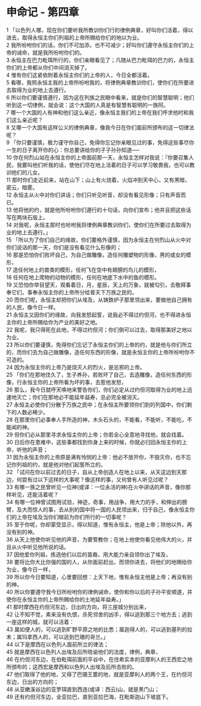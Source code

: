 # 申命记 - 第四章
  
 1 「以色列人哪，现在你们要听我所教训你们行的律例典章，好叫你们活着，得以进去，取得永恒主你们列祖的上帝所赐给你们的地以为业。  
 2 我所吩咐你们的话，你们不可加添，也不可减少；好叫你们遵守永恒主你们的上帝的诫命，就是我所吩咐你们的。  
 3 永恒主在巴力毗珥所行的，你们亲眼看见了；凡随从巴力毗珥的巴力的，永恒主你们的上帝都从你们中间消灭掉了。  
 4 惟有你们这紧依附着永恒主你们的上帝的人，今日全都活着。  
 5 看哪，我照永恒主我的上帝所吩咐我的，将律例典章教训你们，使你们在所要进去取得为业的地上去遵行。  
 6 所以你们要谨慎遵行，因为这在列族之民眼中看来，就是你们的智慧聪明；他们听到这一切律例，就会说：这个大国的人真是有智慧有聪明的一族阿。  
 7 哪一个大国的人有神和他们这么亲近，像永恒主我们的上帝在我们呼求他时和我们这么亲近呢？  
 8 又哪一个大国有这样公义的律例典章，像我今日在你们面前所颁布的这一切律法呢？  
 9 「你只要谨慎，极力谨守你自己，免得你忘记你亲眼见过的事，免得这些事尽你一生的日子离开你的心：你总要讲给你的子子孙孙知道──  
 10 你在何烈山站在永恒主你的上帝面前那一天，永恒主怎样对我说：『你要召集人民，我要叫他们听我的话，使他们尽在地上活着的日子可以学习敬畏我，也可以教训他们的儿女。  
 11 那时你们走近前来，站在山下；山上有火烧着，火焰冲到天中心，又有黑暗，密云，暗雾。  
 12 永恒主从火中对你们讲话；你们只听见听音，却没有看见形像；只有声音而已。  
 13 他将他的约，就是他所吩咐你们遵行的十句话，向你们宣布；他并且把这些话写在两块石版上。  
 14 对我呢，永恒主那时也吩咐我将律例典章教训你们，使你们在所要过去取得为业的地上去遵行。」  
 15 「所以为了你们自己的缘故，你们要格外谨慎，因为永恒主在何烈山从火中对你们说话的那一天，你们是没有看见什么形像的；  
 16 那是恐怕你们败坏自己，为自己做雕像，造任何雕塑物的形像，男的或女的模形，  
 17 造任何地上的兽类的模形，任何飞在空中有翅膀的鸟儿的模形，  
 18 任何在地上爬物的动物的模形，任何在地底下水中的鱼的模形。  
 19 又恐怕你举目望天，观看着日，月，星辰，天上的万象，就被勾引，去敬拜事奉它们，事奉永恒主你的上帝所分给普天下万族之民的。  
 20 而你们呢，永恒主却把你们从埃及，从铸鉄炉子那里领出来，要做他自己拥有的人民，像今日一样。  
 21 永恒主又因你们的缘故，向我发怒起誓，说我必不得过约但河，也不得进永恒主你的上帝所赐给你为产业的美好之地。  
 22 我呢，我只得死在此地，不得过约但河；你们倒可以过去，取得那美好之地以为业。  
 23 所以你们要谨慎，免得你们忘记了永恒主你们的上帝的约，就是他与你们所立的，而你们去为自己做雕像，造任何东西的形像，就是永恒主你的上帝所吩咐你不可造的。  
 24 因为永恒主你的上帝乃是烧灭人的烈火，是忌邪的上帝。  
 25 「你们在那地住久了，生子养孙，若败坏了自己，去造雕像，造任何东西的形像，行永恒主你的上帝所看为坏的事，去惹他发怒，  
 26 那么，我今日就呼天唤地来警告你们，你们必定从过约但河取得为业的地上迅速地灭亡；你们在那地必不能延年益寿，总必完全被消灭。  
 27 永恒主必使你们分散于万族之民中；在永恒主所要领你们到的列国中，你们剩下的人数必稀少。  
 28 在那里你们必事奉人手所造的神，木头石头的，不能看，不能听，不能吃，不能闻的神。  
 29 但你们必从那里寻求永恒主你的上帝；你若全心全意地寻找他，就会找着。  
 30 日后你在患难中，这些事都找到你身上来的时候，你就必归回永恒主你的上帝，听他的声音；  
 31 因为永恒主你的上帝原是满有怜悯的上帝：他必不放开你，不毁灭你，也不忘记你列祖的约，就是他对他们起誓所立的。  
 32 「试问在你以前过去的日子，自从上帝创造人在地上以来，从天这边到天那边，何尝有过以下这样的大事呢？像这样的事，又何曾有人听见过呢？  
 33 有哪一族之民曾听见一位神(或译：一位永活的神)在火中讲话的声音，像你那样听见，还能活着呢？  
 34 有哪一位神曾试图用试验，神迹，奇事，用战争，用大力的手，和伸出的膀臂，及大而惊人的事，去从别的国中将一国的人民领出来，归于自己，像永恒主你们的上帝在埃及当你们眼前为你们所行的一切事呢？  
 35 至于你呢，你却蒙受显示，得以知道，惟有永恒主，他是上帝；除他以外，再没有别的神。  
 36 从天上他使你听见他的声音，为要管教你；在地上他使你看见他伟大的火，并且从火中听见他所说的话。  
 37 因他爱你列祖，拣选他们以后的苗裔，用大能力亲自领你出了埃及，  
 38 要将比你大比你强的国的人，从你面前赶出，而领你进去，将他们的地赐给你为业，像今日一样，  
 39 所以你今日要知道，心里要回想：上天下地，惟有永恒主他是上帝；再没有别的神。  
 40 所以你要遵守我今日所吩咐你的律例诫命，使你和你以后的子孙平安顺遂，并使你在永恒主你的上帝所赐给你的土地延年益寿。」  
 41 那时摩西在约但河东边，日出的方向，将三座城分别出来，  
 42 让不知不觉，素来没有仇恨，杀死邻舍的凶手，得以逃到那三个地方去；逃到一座这样的城，就可以活着：  
 43 属如便人的，可以逃到旷野平原之地的比悉；属迦得人的，可以逃到基列的拉末；属玛拿西人的，可以逃到巴珊的哥兰。」  
 44 以下是摩西在以色列人面前所立的律法；  
 45 就是摩西在以色列人出埃及后所晓谕他们的法度，律例，典章，  
 46 在约但河东边，在伯毗珥前面的平谷中，在住希实本的亚摩利人的王西宏之地所颁布的；这西宏是摩西和以色列人出埃及后所击败的。  
 47 他们取得了他的地，又得了巴珊王噩的地，就是亚摩利人的两个王，在约但河东边，日出的方向的；  
 48 从亚嫩溪谷边的亚罗珥直到西连(或译：西云)山，就是黑门山；  
 49 还有约但河东边，全亚拉巴，直到亚拉巴海，在毗斯迦山下坡底下。